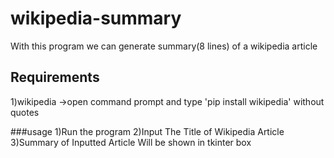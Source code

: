 # wikipedia-summary
With this program we can generate summary(8 lines) of a wikipedia article
## Requirements
1)wikipedia ->open command prompt and type 'pip install wikipedia' without quotes

###usage
1)Run the program
2)Input The Title of Wikipedia Article 
3)Summary of Inputted Article Will be shown in tkinter box
